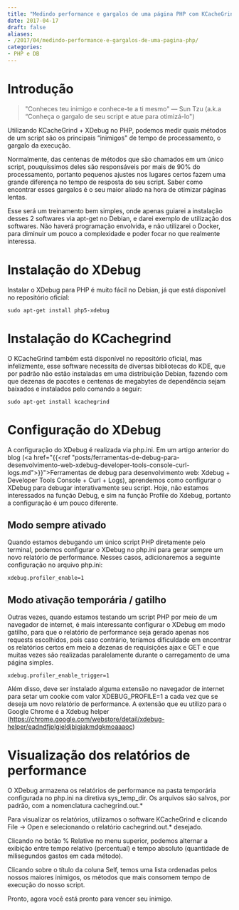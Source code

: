 ```yaml
---
title: "Medindo performance e gargalos de uma página PHP com KCacheGrind + XDebug"
date: 2017-04-17
draft: false
aliases:
- /2017/04/medindo-performance-e-gargalos-de-uma-pagina-php/
categories:
- PHP e DB
---
```

# Introdução

> "Conheces teu inimigo e conhece-te a ti mesmo" — Sun Tzu (a.k.a “Conheça o gargalo de seu script e atue para otimizá-lo")

Utilizando KCacheGrind + XDebug no PHP, podemos medir quais métodos de um script são os principais “inimigos" de tempo de processamento, o gargalo da execução.

Normalmente, das centenas de métodos que são chamados em um único script, pouquíssimos deles são responsáveis por mais de 90% do processamento, portanto pequenos ajustes nos lugares certos fazem uma grande diferença no tempo de resposta do seu script. Saber como encontrar esses gargalos é o seu maior aliado na hora de otimizar páginas lentas.

Esse será um treinamento bem simples, onde apenas guiarei a instalação desses 2 softwares via apt-get no Debian, e darei exemplo de utilização dos softwares. Não haverá programação envolvida, e não utilizarei o Docker, para diminuir um pouco a complexidade e poder focar no que realmente interessa.

# Instalação do XDebug
Instalar o XDebug para PHP é muito fácil no Debian, já que está disponível no repositório oficial:

`sudo apt-get install php5-xdebug`

# Instalação do KCachegrind
O KCacheGrind também está disponível no repositório oficial, mas infelizmente, esse software necessita de diversas bibliotecas do KDE, que por padrão não estão instaladas em uma distribuição Debian, fazendo com que dezenas de pacotes e centenas de megabytes de dependência sejam baixados e instalados pelo comando a seguir:

`sudo apt-get install kcachegrind`

# Configuração do XDebug
A configuração do XDebug é realizada via php.ini. Em um artigo anterior do blog (<a href="{{<ref "posts/ferramentas-de-debug-para-desenvolvimento-web-xdebug-developer-tools-console-curl-logs.md">}}">Ferramentas de debug para desenvolvimento web: Xdebug + Developer Tools Console + Curl + Logs</a>), aprendemos como configurar o XDebug para debugar interativamente seu script. Hoje, não estamos interessados na função Debug, e sim na função Profile do Xdebug, portanto a configuração é um pouco diferente.

## Modo sempre ativado
Quando estamos debugando um único script PHP diretamente pelo terminal, podemos configurar o XDebug no php.ini para gerar sempre um novo relatório de performance.
Nesses casos, adicionaremos a seguinte configuração no arquivo php.ini:

`xdebug.profiler_enable=1`

## Modo ativação temporária / gatilho
Outras vezes, quando estamos testando um script PHP por meio de um navegador de internet, é mais interessante configurar o XDebug em modo gatilho, para que o relatório de performance seja gerado apenas nos requests escolhidos, pois caso contrário, teríamos dificuldade em encontrar os relatórios certos em meio a dezenas de requisições ajax e GET e que muitas vezes são realizadas paralelamente durante o carregamento de uma página simples.

`xdebug.profiler_enable_trigger=1`

Além disso, deve ser instalado alguma extensão no navegador de internet para setar um cookie com valor XDEBUG_PROFILE=1 a cada vez que se deseja um novo relatório de performance. A extensão que eu utilizo para o Google Chrome é a Xdebug helper (https://chrome.google.com/webstore/detail/xdebug-helper/eadndfjplgieldjbigjakmdgkmoaaaoc)

# Visualização dos relatórios de performance
O XDebug armazena os relatórios de performance na pasta temporária configurada no php.ini na diretiva sys_temp_dir.
Os arquivos são salvos, por padrão, com a nomenclatura cachegrind.out.*

Para visualizar os relatórios, utilizamos o software KCacheGrind e clicando File -> Open e selecionando o relatório cachegrind.out.* desejado.

Clicando no botão % Relative no menu superior, podemos alternar a exibição entre tempo relativo (percentual) e tempo absoluto (quantidade de milisegundos gastos em cada método).

Clicando sobre o título da coluna Self, temos uma lista ordenadas pelos nossos maiores inimigos, os métodos que mais consomem tempo de execução do nosso script.

Pronto, agora você está pronto para vencer seu inimigo.
